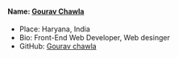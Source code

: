 #### Name: [Gourav Chawla](https://github.com/gouravchawla)
- Place: Haryana, India
- Bio: Front-End Web Developer, Web desinger
- GitHub: [Gourav chawla](https://github.com/gouravchawla)
